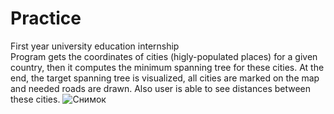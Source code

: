 # Practice
First year university education internship\
Program gets the coordinates of cities (higly-populated places) for a given country, then it computes the minimum spanning tree for these cities. At the end, the target spanning tree is visualized, all cities are marked on the map and needed roads are drawn. Also user is able to see distances between these cities.
![Снимок](https://user-images.githubusercontent.com/49041568/60772783-de6a6800-a103-11e9-99a5-6a24043e3d7f.PNG)
